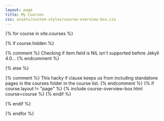 ```yaml
---
layout: page
title: My Courses
css: assets/custom-styles/course-overview-box.css
---
```

{% for course in site.courses %}

{% if course.hidden %}

  {% comment %} Checking if item.field is NIL isn't supported before Jekyll 4.0... {% endcomment %}

{% else %}

  {% comment %}
    This hacky if clause keeps us from including standalone pages in the courses folder in the course list.
  {% endcomment %}
  {% if course.layout != "page" %}
  {% include course-overview-box.html course=course %}
  {% endif %}

{% endif %}

{% endfor %}
